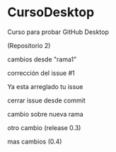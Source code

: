 # CursoDesktop
Curso para probar GitHub Desktop

(Repositorio 2)

cambios desde "rama1"

corrección del issue #1


Ya esta arreglado tu issue

cerrar issue desde commit

cambio sobre nueva rama

otro cambio (release 0.3)

mas cambios (0.4)




